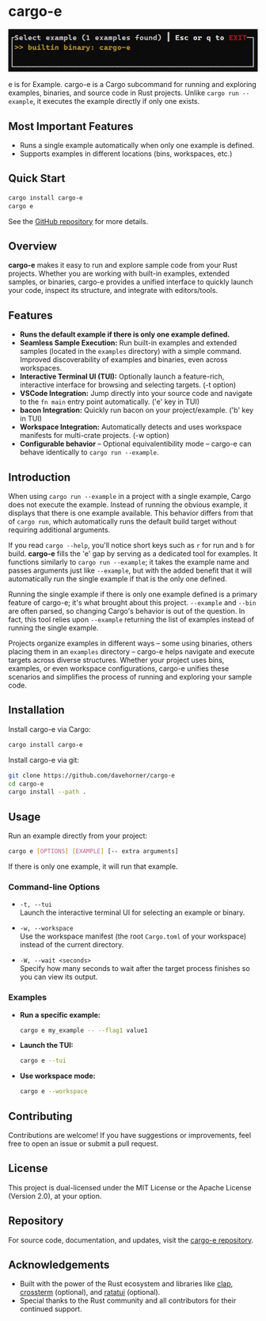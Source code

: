 # cargo-e

<img id="screenshot" src="https://raw.githubusercontent.com/davehorner/cargo-e/refs/heads/develop/doc/media/screenshot-cargo-e.webp" 
     alt="Cargo-e Screenshot" title="Cargo-e running in terminal"
     onerror="this.onerror=null; this.src='../media/screenshot-cargo-e.webp';">

e is for Example. cargo-e is a Cargo subcommand for running and exploring examples, binaries, and source code in Rust projects. Unlike `cargo run --example`, it executes the example directly if only one exists.

## Most Important Features
- Runs a single example automatically when only one example is defined.
- Supports examples in different locations (bins, workspaces, etc.)

## Quick Start
```sh
cargo install cargo-e
cargo e
```

See the [GitHub repository](https://github.com/davehorner/cargo-e) for more details.

## Overview

**cargo-e** makes it easy to run and explore sample code from your Rust projects. Whether you are working with built-in examples, extended samples, or binaries, cargo-e provides a unified interface to quickly launch your code, inspect its structure, and integrate with editors/tools.

## Features

- **Runs the default example if there is only one example defined.**
- **Seamless Sample Execution:** Run built-in examples and extended samples (located in the `examples` directory) with a simple command. Improved discoverability of examples and binaries, even across workspaces.
- **Interactive Terminal UI (TUI):** Optionally launch a feature-rich, interactive interface for browsing and selecting targets. (-t option)
- **VSCode Integration:** Jump directly into your source code and navigate to the `fn main` entry point automatically. ('e' key in TUI)
- **bacon Integration:** Quickly run bacon on your project/example. ('b' key in TUI)
- **Workspace Integration:** Automatically detects and uses workspace manifests for multi-crate projects. (-w option)
- **Configurable behavior** – Optional equivalentibility mode – cargo-e can behave identically to `cargo run --example`.

## Introduction

When using `cargo run --example` in a project with a single example, Cargo does not execute the example. Instead of running the obvious example, it displays that there is one example available. This behavior differs from that of `cargo run`, which automatically runs the default build target without requiring additional arguments.

If you read `cargo --help`, you'll notice short keys such as `r` for run and `b` for build. **cargo-e** fills the 'e' gap by serving as a dedicated tool for examples. It functions similarly to `cargo run --example`; it takes the example name and passes arguments just like `--example`, but with the added benefit that it will automatically run the single example if that is the only one defined.

Running the single example if there is only one example defined is a primary feature of cargo-e; it's what brought about this project. `--example` and `--bin` are often parsed, so changing Cargo's behavior is out of the question. In fact, this tool relies upon `--example` returning the list of examples instead of running the single example.

Projects organize examples in different ways – some using binaries, others placing them in an `examples` directory – cargo-e helps navigate and execute targets across diverse structures. Whether your project uses bins, examples, or even workspace configurations, cargo-e unifies these scenarios and simplifies the process of running and exploring your sample code.

## Installation

Install cargo-e via Cargo:

```bash
cargo install cargo-e
```

Install cargo-e via git:

```bash
git clone https://github.com/davehorner/cargo-e 
cd cargo-e
cargo install --path .
```

## Usage

Run an example directly from your project:

```bash
cargo e [OPTIONS] [EXAMPLE] [-- extra arguments]
```

If there is only one example, it will run that example.

### Command-line Options

- `-t, --tui`  
  Launch the interactive terminal UI for selecting an example or binary.
  
- `-w, --workspace`  
  Use the workspace manifest (the root `Cargo.toml` of your workspace) instead of the current directory.

- `-W, --wait <seconds>`  
  Specify how many seconds to wait after the target process finishes so you can view its output.

### Examples

- **Run a specific example:**

  ```bash
  cargo e my_example -- --flag1 value1
  ```

- **Launch the TUI:**

  ```bash
  cargo e --tui
  ```

- **Use workspace mode:**

  ```bash
  cargo e --workspace
  ```

## Contributing

Contributions are welcome! If you have suggestions or improvements, feel free to open an issue or submit a pull request.

## License

This project is dual-licensed under the MIT License or the Apache License (Version 2.0), at your option.

## Repository

For source code, documentation, and updates, visit the [cargo-e repository](https://github.com/davehorner/cargo-e).

## Acknowledgements

- Built with the power of the Rust ecosystem and libraries like [clap](https://crates.io/crates/clap), [crossterm](https://crates.io/crates/crossterm) (optional), and [ratatui](https://crates.io/crates/ratatui) (optional).
- Special thanks to the Rust community and all contributors for their continued support.
